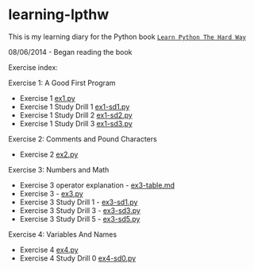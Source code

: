 learning-lpthw
==============

This is my learning diary for the Python book [`Learn Python The Hard Way`](http://learnpythonthehardway.org/book/)

08/06/2014 - Began reading the book

Exercise index:

Exercise 1: A Good First Program

- Exercise 1 [ex1.py](ex1/ex1.py)
- Exercise 1 Study Drill 1 [ex1-sd1.py](ex1/ex1-sd1.py)
- Exercise 1 Study Drill 2 [ex1-sd2.py](ex1/ex1-sd2.py)
- Exercise 1 Study Drill 3 [ex1-sd3.py](ex1/ex1-sd3.py)

Exercise 2: Comments and Pound Characters
- Exercise 2 [ex2.py](ex2/ex2.py)

Exercise 3: Numbers and Math
- Exercise 3 operator explanation - [ex3-table.md](ex3/ex3-table.md)
- Exercise 3 - [ex3.py](ex3/ex3.py)
- Exercise 3 Study Drill 1 - [ex3-sd1.py](ex3/ex3-sd1.py)
- Exercise 3 Study Drill 3 - [ex3-sd3.py](ex3/ex3-sd3.py)
- Exercise 3 Study Drill 5 - [ex3-sd5.py](ex3/ex3-sd5.py)

Exercise 4: Variables And Names
- Exercise 4 [ex4.py](ex4/ex4.py)
- Exercise 4 Study Drill 0 [ex4-sd0.py](ex4/ex4-sd0.py)
